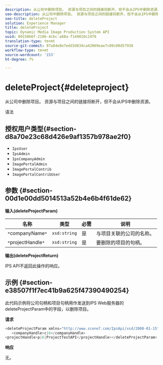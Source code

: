 ```yaml
---
description: 从公司中删除项目。 资源与项目之间的链接将断开，但不会从IPS中删除资源。
seo-description: 从公司中删除项目。 资源与项目之间的链接将断开，但不会从IPS中删除资源。
seo-title: deleteProject
solution: Experience Manager
title: deleteProject
topic: Dynamic Media Image Production System API
uuid: 0915066f-2106-4cbc-a68a-f149810c24f8
translation-type: tm+mt
source-git-commit: 97a84e8e7edd3d834ca42069eae7c09c00d57938
workflow-type: tm+mt
source-wordcount: '153'
ht-degree: 7%

---
```



# deleteProject{#deleteproject}

从公司中删除项目。 资源与项目之间的链接将断开，但不会从IPS中删除资源。

语法

## 授权用户类型{#section-d8a70e23c68d426e9af1357b978ae2f0}

* `IpsUser`
* `IpsAdmin`
* `IpsCompanyAdmin`
* `ImagePortalAdmin`
* `ImagePortalContrib`
* `ImagePortalContribUser`

## 参数 {#section-00d1e00dd5014513a52b4e6b4f61de62}

**输入(deleteProjectParam)**

| 名称 | 类型 | 必需 | 说明 |
|---|---|---|---|
| `*`companyName`*` | `xsd:string` | 是 | 与项目关联的公司的名称。 |
| `*`projectHandle`*` | `xsd:string` | 是 | 要删除的项目的句柄。 |

**输出(deleteProjectReturn)**

IPS API不返回此操作的响应。

## 示例 {#section-e38507f1f7ec41b9a625f47390490254}

此代码示例将公司句柄和项目句柄用作发送到IPS Web服务器的deleteProjectParam中的字段，以删除项目。

**请求**

```java
<deleteProjectParam xmlns="http://www.scene7.com/IpsApi/xsd/2008-01-15">
   <companyHandle>c|6</companyHandle>
<projectHandle>p|6|ProjectTestAPI</projectHandle></deleteProjectParam>
```

**响应**

无。
